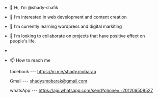 - 👋 Hi, I’m @shady-shafik
- 👀 I’m interested in web development and content creation 
- 🌱 I’m currently learning wordpress and digital markiting
- 💞️ I’m looking to collaborate on projects that have positive effect on people's life.
- 
- 📫 How to reach me 

  facebook  ---  https://m.me/shady.mobaraq
  
  Gmail     ---  shadysmobarak@gmail.com

  whatsApp ---   https://api.whatsapp.com/send?phone=+201206508527

<!---
shady-shafik/shady-shafik is a ✨ special ✨ repository because its `README.md` (this file) appears on your GitHub profile.
You can click the Preview link to take a look at your changes.
--->
